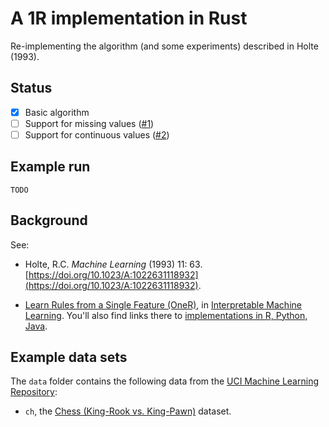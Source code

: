 # A 1R implementation in Rust

Re-implementing the algorithm (and some experiments) described in Holte (1993).

## Status

- [x] Basic algorithm
- [ ] Support for missing values ([#1](https://github.com/d6y/oner/issues/1))
- [ ] Support for continuous values ([#2](https://github.com/d6y/oner/issues/2))

## Example run

```
TODO
```

## Background

See:

- Holte, R.C. _Machine Learning_ (1993) 11: 63. [https://doi.org/10.1023/A:1022631118932](https://doi.org/10.1023/A:1022631118932).

- [Learn Rules from a Single Feature (OneR)](https://christophm.github.io/interpretable-ml-book/rules.html#learn-rules-from-a-single-feature-oner),
  in [Interpretable Machine Learning](https://christophm.github.io/interpretable-ml-book/). You'll also find links there to [implementations in R, Python, Java](https://christophm.github.io/interpretable-ml-book/rules.html#software-and-alternatives).


## Example data sets

The `data` folder contains the following data from the [UCI Machine Learning Repository](https://archive.ics.uci.edu/ml/citation_policy.html):

- `ch`, the [Chess (King-Rook vs. King-Pawn)](https://archive.ics.uci.edu/ml/datasets/Chess+%28King-Rook+vs.+King-Pawn%29) dataset.


